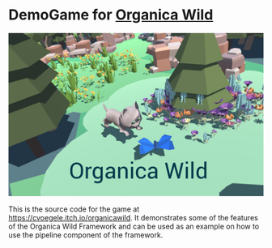 # DemoGame for [Organica Wild](https://github.com/OrganicaWild/OrganicaWild)

![cover image](Images~/cover_image.png)

This is the source code for the game at https://cvoegele.itch.io/organicawild.
It demonstrates some of the features of the Organica Wild Framework and can be used as an example on how to use the pipeline component of the framework.